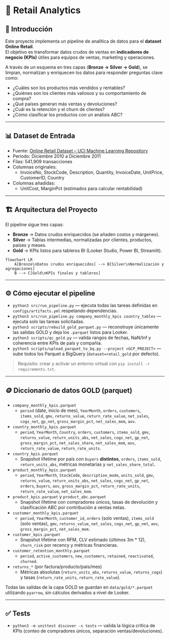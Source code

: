 # 🛒 Retail Analytics

## 📖 Introducción

Este proyecto implementa un pipeline de analítica de datos para el **dataset Online Retail**.  
El objetivo es transformar datos crudos de ventas en **indicadores de negocio (KPIs)** útiles para equipos de ventas, marketing y operaciones.

A través de un esquema en tres capas (**Bronze → Silver → Gold**), se limpian, normalizan y enriquecen los datos para responder preguntas clave como:

- ¿Cuáles son los productos más vendidos y rentables?
- ¿Quiénes son los clientes más valiosos y su comportamiento de compra?
- ¿Qué países generan más ventas y devoluciones?
- ¿Cuál es la retención y el churn de clientes?
- ¿Cómo clasificar los productos con un análisis ABC?

---

## 📊 Dataset de Entrada

- Fuente: [Online Retail Dataset – UCI Machine Learning Repository](https://archive.ics.uci.edu/ml/datasets/online+retail)
- Periodo: Diciembre 2010 a Diciembre 2011
- Filas: 541,909 transacciones
- Columnas originales:
  - InvoiceNo, StockCode, Description, Quantity, InvoiceDate, UnitPrice, CustomerID, Country
- Columnas añadidas:
  - UnitCost, MarginPct (estimados para calcular rentabilidad)

---

## 🏗️ Arquitectura del Proyecto

El pipeline sigue tres capas:

- **Bronze** → Datos crudos enriquecidos (se añaden costos y márgenes).
- **Silver** → Tablas intermedias, normalizadas por clientes, productos, países y meses.
- **Gold** → KPIs listos para tableros BI (Looker Studio, Power BI, Streamlit).

```mermaid
flowchart LR
    A[Bronze\nDatos crudos enriquecidos] --> B[Silver\nNormalización y agregaciones]
    B --> C[Gold\nKPIs finales y tableros]
```

---

## ⚙️ Cómo ejecutar el pipeline

- `python3 src/run_pipeline.py` — ejecuta todas las tareas definidas en `configs/artifacts.yml` respetando dependencias.
- `python3 src/run_pipeline.py company_monthly_kpis country_tables` — ejecuta solo las tareas solicitadas.
- `python3 scripts/rebuild_gold_parquet.py` — reconstruye únicamente las salidas GOLD y deja los `.parquet` listos para Looker.
- `python3 scripts/qc_gold.py` — valida rangos de fechas, NaN/Inf y coherencia entre KPIs de país y compañía.
- `python3 scripts/upload_parquet_to_bq.py --project <GCP_PROJECT>` — sube todos los Parquet a BigQuery (`dataset=retail_gold` por defecto).

> Requisito: crear y activar un entorno virtual con `pip install -r requirements.txt`.

---

## 🪙 Diccionario de datos GOLD (parquet)

- `company_monthly_kpis.parquet`
  - `period` (date, inicio de mes), `YearMonth`, `orders`, `customers`, `items_sold`, `gmv`, `returns_value`, `return_rate_value`, `net_sales`, `cogs_net`, `gp_net`, `gross_margin_pct`, `net_sales_mom`, `aov`.
- `country_monthly_kpis.parquet`
  - `period`, `YearMonth`, `Country`, `orders`, `customers`, `items_sold`, `gmv`, `returns_value`, `return_units_abs`, `net_sales`, `cogs_net`, `gp_net`, `gross_margin_pct`, `net_sales_share`, `net_sales_mom`, `aov`, `return_rate_value`, `return_rate_units`.
- `country_kpis.parquet`
  - Snapshot lifetime por país con `buyers` **distintos**, `orders`, `items_sold`, `return_units_abs`, métricas monetarias y `net_sales_share_total`.
- `product_monthly_kpis.parquet`
  - `period`, `YearMonth`, `StockCode`, `description_mode`, `units_sold`, `gmv`, `returns_value`, `return_units_abs`, `net_sales`, `cogs_net`, `gp_net`, `orders`, `buyers`, `aov`, `gross_margin_pct`, `return_rate_units`, `return_rate_value`, `net_sales_mom`.
- `product_kpis.parquet` y `product_abc.parquet`
  - Snapshot lifetime con compradores únicos, tasas de devolución y clasificación ABC por contribución a ventas netas.
- `customer_monthly_kpis.parquet`
  - `period`, `YearMonth`, `customer_id`, `orders` (solo ventas), `items_sold` (solo ventas), `gmv`, `returns_value`, `net_sales`, `cogs_net`, `gp_net`, `aov`, `gross_margin_pct`, `net_sales_mom`.
- `customer_kpis.parquet`
  - Snapshot lifetime con RFM, CLV estimado (últimos 3m * 12), `churn_risk` por recency y métricas financieras.
- `customer_retention_monthly.parquet`
  - `period`, `active_customers`, `new_customers`, `retained`, `reactivated`, `churned`.
- `returns_*` (por factura/producto/país/mes)
  - Métricas absolutas (`return_units_abs`, `returns_value`, `returns_cogs`) y tasas (`return_rate_units`, `return_rate_value`).

Todas las salidas de la capa GOLD se guardan en `data/gold/*.parquet` utilizando `pyarrow`, sin cálculos derivados a nivel de Looker.

---

## ✅ Tests

- `python3 -m unittest discover -s tests` — valida la lógica crítica de KPIs (conteo de compradores únicos, separación ventas/devoluciones).
